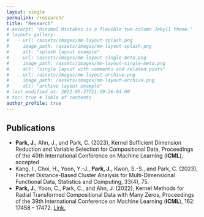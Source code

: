 ```yaml
---
layout: single
permalink: /research/
title: "Research"
# excerpt: "Minimal Mistakes is a flexible two-column Jekyll theme."
# layouts_gallery:
#   - url: /assets/images/mm-layout-splash.png
#     image_path: /assets/images/mm-layout-splash.png
#     alt: "splash layout example"
#   - url: /assets/images/mm-layout-single-meta.png
#     image_path: /assets/images/mm-layout-single-meta.png
#     alt: "single layout with comments and related posts"
#   - url: /assets/images/mm-layout-archive.png
#     image_path: /assets/images/mm-layout-archive.png
#     alt: "archive layout example"
# last_modified_at: 2022-05-27T11:59:26-04:00
# toc: true # Table of contents
author_profile: true
---
```


## Publications

- **Park, J.**, Ahn, J., and Park, C. (2023), Kernel Sufficient Dimension Reduction and Variable Selection for Compositional Data, Proceedings of the 40th International Conference on Machine Learning (**ICML**), accepted
- Kang, I.,  Choi, H., Yoon, Y.-J., **Park, J.**, Kwon, S.-S., and Park, C. (2023), Frechet Distance-Based Cluster Analysis for Multi-Dimensional Functional Data, Statistics and Computing, 33(4), 75.
- **Park, J.**, Yoon, C., Park, C., and Ahn, J. (2022), Kernel Methods for Radial Transformed Compositional Data with Many Zeros, Proceedings of the 39th International Conference on Machine Learning (**ICML**), 162: 17458 - 17472. 
[Link.](https://proceedings.mlr.press/v162/park22d.html)